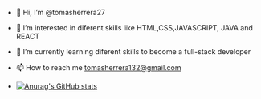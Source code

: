 - 👋 Hi, I’m @tomasherrera27
- 👀 I’m interested in diferent skills like HTML,CSS,JAVASCRIPT, JAVA and REACT
- 🌱 I’m currently learning diferent skills to become a full-stack developer
- 📫 How to reach me tomasherrera132@gmail.com


- [![Anurag's GitHub stats](https://github-readme-stats.vercel.app/api?username=tomasherrera27&theme=great-gatsby)](https://github.com/anuraghazra/github-readme-stats)



<!---
tomasherrera27/tomasherrera27 is a ✨ special ✨ repository because its `README.md` (this file) appears on your GitHub profile.
You can click the Preview link to take a look at your changes.
--->
